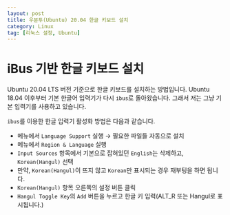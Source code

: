```yaml
---
layout: post
title: 우분투(Ubuntu) 20.04 한글 키보드 설치
category: Linux
tag: [리눅스 설정, Ubuntu]
---
```

# iBus 기반 한글 키보드 설치

Ubuntu 20.04 LTS 버전 기준으로 한글 키보드를 설치하는 방법입니다.
Ubuntu 18.04 이후부터 기본 한글어 입력기가 다시 `ibus`로 돌아왔습니다. 
그래서 저는 그냥 기본 입력기를 사용하고 있습니다. 

`ibus`를 이용한 한글 입력기 활성화 방법은 다음과 같습니다.

* 메뉴에서 `Language Support` 실행 → 필요한 파일들 자동으로 설치
* 메뉴에서 `Region & Language` 실행
* `Input Sources` 항목에서 기본으로 잡혀있던 `English`는 삭제하고, `Korean(Hangul)` 선택
* 만약, `Korean(Hangul)`이 뜨지 않고 `Korean`만 표시되는 경우 재부팅을 하면 됩니다.
* `Korean(Hangul)` 항목 오른쪽의 설정 버튼 클릭
* `Hangul Toggle Key`의 `Add` 버튼을 누르고 <kbd>한글</kbd> 키 입력(ALT_R 또는 Hangul로 표시됩니다.)